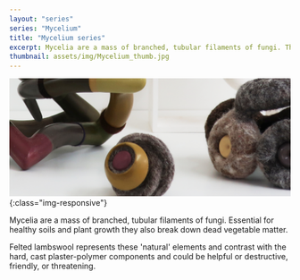 ```yaml
---
layout: "series"
series: "Mycelium"
title: "Mycelium series"
excerpt: Mycelia are a mass of branched, tubular filaments of fungi. They could be seen as helpful or destructive, friendly, or threatening.
thumbnail: assets/img/Mycelium_thumb.jpg
---
```


![Mycelium Sculptures](/assets/img/Mycelium_series_01.jpg){:class="img-responsive"}

Mycelia are a mass of branched, tubular filaments of fungi. Essential for healthy soils and plant growth they also break down dead vegetable matter.

Felted lambswool represents these 'natural' elements and contrast with the hard, cast plaster-polymer components and could be helpful or destructive, friendly, or threatening.